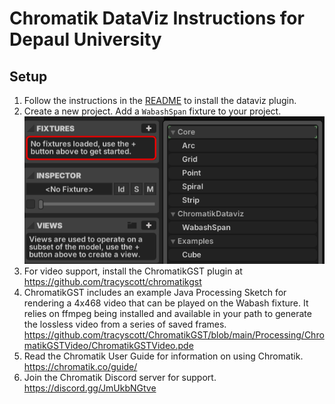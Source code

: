 # Chromatik DataViz Instructions for Depaul University

## Setup
1. Follow the instructions in the [README](README.md) to install the dataviz plugin.
2. Create a new project. Add a `WabashSpan` fixture to your project.
![Wabash Fixture](assets/datavizfixture.png) 
2. For video support, install the ChromatikGST plugin at https://github.com/tracyscott/chromatikgst
3. ChromatikGST includes an example Java Processing Sketch for rendering a 4x468 video that can be played on the Wabash fixture.  It relies on ffmpeg being installed and available in your path to generate the lossless video from a series of saved frames.  
https://github.com/tracyscott/ChromatikGST/blob/main/Processing/ChromatikGSTVideo/ChromatikGSTVideo.pde
4. Read the Chromatik User Guide for information on using Chromatik.  https://chromatik.co/guide/
5. Join the Chromatik Discord server for support.  https://discord.gg/JmUkbNGtve




